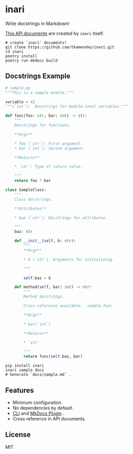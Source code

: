 # inari
Write docstrings in Markdown!

[This API documents](./api) are created by `inari` itself.

```shell
# create `inari` documents!
git clone https://github.com/tkamenoko/inari.git
cd inari
poetry install
poetry run mkdocs build
```


## Docstrings Example

```python
# sample.py
"""This is a sample module."""

variable = 42
"""(`int`):  Docstrings for module-level variables."""

def func(foo: str, bar: int) -> str:
    """
    Docstrings for functions.

    **Args**

    * foo (`str`): First argument.
    * bar (`int`): Second argument.

    **Returns**

    * `str`: Type of return value.

    """
    return foo * bar

class SampleClass:
    """
    Class docstrings.

    **Attributes**

    * baz (`str`): Docstrings for attributes.

    """
    baz: str

    def __init__(self, b: str):
        """
        **Args**

        * b (`str`): Arguments for initializing.

        """

        self.baz = b

    def method(self, bar: int) -> str:
        """
        Method docstrings.

        Cross reference available. `sample.func`

        **Args**

        * bar(`int`)

        **Returns**

        * `str`

        """
        return func(self.baz, bar)

```

```shell
pip install inari
inari sample docs
# Generate `docs/sample.md` .
```
 
## Features

* Minimum configuration.
* No dependencies by default.
* [CLI](./getting-started#use-cli) and [MkDocs Plugin](./getting-started#use-mkdocs-plugin) .
* Cross reference in API documents.


## License

MIT
